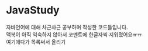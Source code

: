 # JavaStudy
자바언어에 대해 차근차근 공부하며 작성한 코드들입니다.<br>
맥북이 아직 익숙하지 않아서 코멘트에 한글자씩 지워졌어요ㅠㅠ<br>
여기에다가 목록써서 올리기
